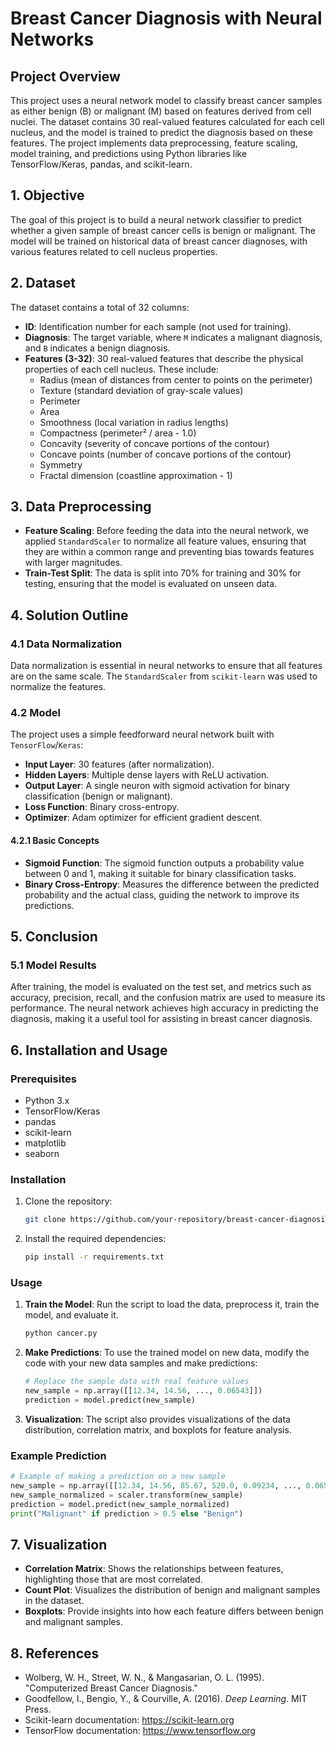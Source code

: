 # Breast Cancer Diagnosis with Neural Networks

## Project Overview
This project uses a neural network model to classify breast cancer samples as either benign (B) or malignant (M) based on features derived from cell nuclei. The dataset contains 30 real-valued features calculated for each cell nucleus, and the model is trained to predict the diagnosis based on these features. The project implements data preprocessing, feature scaling, model training, and predictions using Python libraries like TensorFlow/Keras, pandas, and scikit-learn.

## 1. Objective
The goal of this project is to build a neural network classifier to predict whether a given sample of breast cancer cells is benign or malignant. The model will be trained on historical data of breast cancer diagnoses, with various features related to cell nucleus properties.

## 2. Dataset
The dataset contains a total of 32 columns:
- **ID**: Identification number for each sample (not used for training).
- **Diagnosis**: The target variable, where `M` indicates a malignant diagnosis, and `B` indicates a benign diagnosis.
- **Features (3-32)**: 30 real-valued features that describe the physical properties of each cell nucleus. These include:
  - Radius (mean of distances from center to points on the perimeter)
  - Texture (standard deviation of gray-scale values)
  - Perimeter
  - Area
  - Smoothness (local variation in radius lengths)
  - Compactness (perimeter² / area - 1.0)
  - Concavity (severity of concave portions of the contour)
  - Concave points (number of concave portions of the contour)
  - Symmetry
  - Fractal dimension (coastline approximation - 1)

## 3. Data Preprocessing
- **Feature Scaling**: Before feeding the data into the neural network, we applied `StandardScaler` to normalize all feature values, ensuring that they are within a common range and preventing bias towards features with larger magnitudes.
- **Train-Test Split**: The data is split into 70% for training and 30% for testing, ensuring that the model is evaluated on unseen data.

## 4. Solution Outline

### 4.1 Data Normalization
Data normalization is essential in neural networks to ensure that all features are on the same scale. The `StandardScaler` from `scikit-learn` was used to normalize the features.

### 4.2 Model
The project uses a simple feedforward neural network built with `TensorFlow`/`Keras`:
- **Input Layer**: 30 features (after normalization).
- **Hidden Layers**: Multiple dense layers with ReLU activation.
- **Output Layer**: A single neuron with sigmoid activation for binary classification (benign or malignant).
- **Loss Function**: Binary cross-entropy.
- **Optimizer**: Adam optimizer for efficient gradient descent.

#### 4.2.1 Basic Concepts
- **Sigmoid Function**: The sigmoid function outputs a probability value between 0 and 1, making it suitable for binary classification tasks.
- **Binary Cross-Entropy**: Measures the difference between the predicted probability and the actual class, guiding the network to improve its predictions.

## 5. Conclusion

### 5.1 Model Results
After training, the model is evaluated on the test set, and metrics such as accuracy, precision, recall, and the confusion matrix are used to measure its performance. The neural network achieves high accuracy in predicting the diagnosis, making it a useful tool for assisting in breast cancer diagnosis.

## 6. Installation and Usage

### Prerequisites
- Python 3.x
- TensorFlow/Keras
- pandas
- scikit-learn
- matplotlib
- seaborn

### Installation
1. Clone the repository:
   ```bash
   git clone https://github.com/your-repository/breast-cancer-diagnosis.git
   ```
2. Install the required dependencies:
   ```bash
   pip install -r requirements.txt
   ```

### Usage
1. **Train the Model**: Run the script to load the data, preprocess it, train the model, and evaluate it.
   ```bash
   python cancer.py
   ```

2. **Make Predictions**: To use the trained model on new data, modify the code with your new data samples and make predictions:
   ```python
   # Replace the sample data with real feature values
   new_sample = np.array([[12.34, 14.56, ..., 0.06543]])
   prediction = model.predict(new_sample)
   ```

3. **Visualization**: The script also provides visualizations of the data distribution, correlation matrix, and boxplots for feature analysis.

### Example Prediction
```python
# Example of making a prediction on a new sample
new_sample = np.array([[12.34, 14.56, 85.67, 520.0, 0.09234, ..., 0.06543]])
new_sample_normalized = scaler.transform(new_sample)
prediction = model.predict(new_sample_normalized)
print("Malignant" if prediction > 0.5 else "Benign")
```

## 7. Visualization
- **Correlation Matrix**: Shows the relationships between features, highlighting those that are most correlated.
- **Count Plot**: Visualizes the distribution of benign and malignant samples in the dataset.
- **Boxplots**: Provide insights into how each feature differs between benign and malignant samples.

## 8. References
- Wolberg, W. H., Street, W. N., & Mangasarian, O. L. (1995). "Computerized Breast Cancer Diagnosis."
- Goodfellow, I., Bengio, Y., & Courville, A. (2016). *Deep Learning*. MIT Press.
- Scikit-learn documentation: https://scikit-learn.org
- TensorFlow documentation: https://www.tensorflow.org
